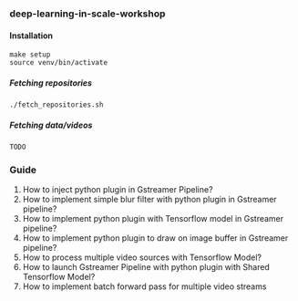 ### deep-learning-in-scale-workshop

#### Installation
    make setup
    source venv/bin/activate

##### Fetching repositories
    ./fetch_repositories.sh
    
##### Fetching data/videos
    TODO

### Guide
1. How to inject python plugin in Gstreamer Pipeline?
2. How to implement simple blur filter with python plugin in Gstreamer pipeline?
3. How to implement python plugin with Tensorflow model in Gstreamer pipeline?
4. How to implement python plugin to draw on image buffer in Gstreamer pipeline?
5. How to process multiple video sources with Tensorflow Model?
6. How to launch Gstreamer Pipeline with python plugin with Shared Tensorflow Model? 
7. How to implement batch forward pass for multiple video streams




